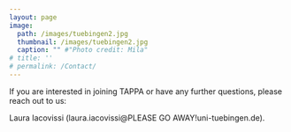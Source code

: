 ```yaml
---
layout: page
image:
  path: /images/tuebingen2.jpg
  thumbnail: /images/tuebingen2.jpg
  caption: "" #"Photo credit: Mila"
# title: ''
# permalink: /Contact/
---
```


If you are interested in joining TAPPA or have any further questions, please reach out to us:

Laura Iacovissi  (laura.iacovissi@<span class="blockspam" aria-hidden="true">PLEASE GO AWAY!</span><!-- jjnsjfkrkvk -->uni-tuebingen.de).
